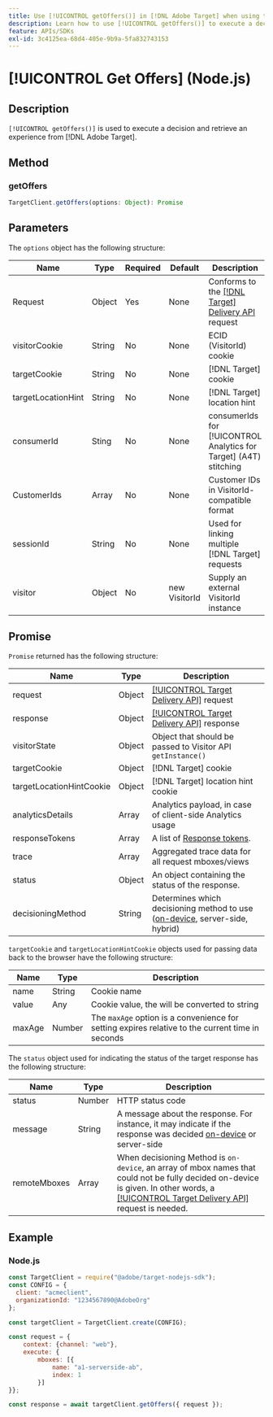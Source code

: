 ```yaml
---
title: Use [!UICONTROL getOffers()] in [!DNL Adobe Target] when using the Node.js SDK
description: Learn how to use [!UICONTROL getOffers()] to execute a decision and retrieve an experience from [!DNL Adobe Target].
feature: APIs/SDKs
exl-id: 3c4125ea-68d4-405e-9b9a-5fa832743153
---
```

# [!UICONTROL Get Offers] (Node.js)

## Description

`[!UICONTROL getOffers()]` is used to execute a decision and retrieve an experience from [!DNL Adobe Target].


## Method

### getOffers

```js {line-numbers="true"}
TargetClient.getOffers(options: Object): Promise
```

## Parameters

The `options` object has the following structure:

|Name|Type|Required|Default|Description|
| --- |--- | --- | --- | --- |
|Request|Object|Yes|None|Conforms to the [[!DNL Target] Delivery API](/help/dev/implement/delivery-api/overview.md) request|
|visitorCookie|String|No|None|ECID (VisitorId) cookie|
|targetCookie|String|No|None|[!DNL Target] cookie |
|targetLocationHint|String|No|None|[!DNL Target] location hint|
|consumerId|Sting|No|None|consumerIds for [!UICONTROL Analytics for Target] (A4T) stitching|
|CustomerIds|Array|No|None|Customer IDs in VisitorId-compatible format|
|sessionId|String|No|None|Used for linking multiple [!DNL Target] requests|
|visitor|Object|No|new VisitorId|Supply an external VisitorId instance|

## Promise

`Promise` returned has the following structure:

|Name|Type|Description|
| --- | --- | --- |
|request|Object|[[!UICONTROL Target Delivery API]](/help/dev/implement/delivery-api/overview.md) request|
|response|Object|[[!UICONTROL Target Delivery API]](/help/dev/implement/delivery-api/overview.md) response|
|visitorState|Object|Object that should be passed to Visitor API `getInstance()`|
|targetCookie|Object|[!DNL Target] cookie|
|targetLocationHintCookie|Object|[!DNL Target] location hint cookie|
|analyticsDetails|Array|Analytics payload, in case of client-side Analytics usage|
|responseTokens|Array|A list of [Response tokens](https://experienceleague.adobe.com/docs/target/using/administer/response-tokens.html?).|
|trace|Array|Aggregated trace data for all request mboxes/views|
|status|Object|An object containing the status of the response.|
|decisioningMethod|String|Determines which decisioning method to use ([on-device](/help/dev/implement/server-side/sdk-guides/on-device-decisioning/overview.md), server-side, hybrid)|

`targetCookie` and `targetLocationHintCookie` objects used for passing data back to the browser have the following structure:

|Name|Type|Description|
| --- | --- | --- |
|name|String|Cookie name|
|value|Any|Cookie value, the will be converted to string|
|maxAge|Number|The `maxAge` option is a convenience for setting expires relative to the current time in seconds|

The `status` object used for indicating the status of the target response has the following structure:

|Name|Type|Description|
| --- | --- | --- |
|status|Number|HTTP status code|
|message|String|A message about the response. For instance, it may indicate if the response was decided [on-device](/help/dev/implement/server-side/sdk-guides/on-device-decisioning/overview.md) or server-side|
|remoteMboxes|Array|When decisioning Method is `on-device`, an array of mbox names that could not be fully decided on-device is given. In other words, a [[!UICONTROL Target Delivery API]](/help/dev/implement/delivery-api/overview.md) request is needed.|

## Example

### Node.js

```js {line-numbers="true"}
const TargetClient = require("@adobe/target-nodejs-sdk");
const CONFIG = {
  client: "acmeclient",
  organizationId: "1234567890@AdobeOrg"
};

const targetClient = TargetClient.create(CONFIG);

const request = {
    context: {channel: "web"},
    execute: {
        mboxes: [{
            name: "a1-serverside-ab",
            index: 1
        }]
}};

const response = await targetClient.getOffers({ request });
```
